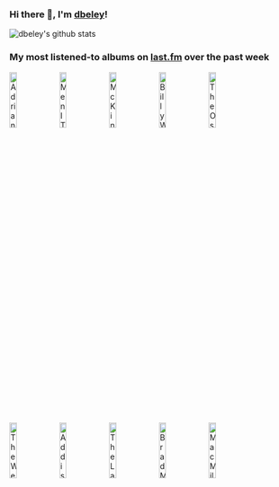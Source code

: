 ### Hi there 👋, I'm [dbeley](https://dbeley.ovh/en)!

![dbeley's github stats](https://github-readme-stats.vercel.app/api?username=dbeley)

### My most listened-to albums on [last.fm](https://www.last.fm/user/d_beley) over the past week

[<img src='https://lastfm.freetls.fastly.net/i/u/300x300/5b06a3fc07e41a0d2946a407d4349601.png' width='16%' height='16%' alt='Adrianne Lenker - Live at Revolution Hall'>](https://www.last.fm/music/adrianne%2blenker/live%2bat%2brevolution%2bhall)&nbsp;
[<img src='https://lastfm.freetls.fastly.net/i/u/300x300/e4c84efa4965da3dc4c1a40c40afe389.png' width='16%' height='16%' alt='Men I Trust - Oncle Jazz'>](https://www.last.fm/music/men%2bi%2btrust/oncle%2bjazz)&nbsp;
[<img src='https://lastfm.freetls.fastly.net/i/u/300x300/eadd6e7c27f332bfc59099a5aa7aba4d.jpg' width='16%' height='16%' alt='McKinley Dixon - Magic, Alive!'>](https://www.last.fm/music/mckinley%2bdixon/magic%252c%2balive%2521)&nbsp;
[<img src='https://lastfm.freetls.fastly.net/i/u/300x300/afc0109f4d52aeeed592b83aced50941.jpg' width='16%' height='16%' alt='Billy Woods - GOLLIWOG'>](https://www.last.fm/music/billy%2bwoods/golliwog)&nbsp;
[<img src='https://lastfm.freetls.fastly.net/i/u/300x300/30b0db96c46a3aebe7a0a968b532c306.jpg' width='16%' height='16%' alt='The Oscar Peterson Trio - Night Train'>](https://www.last.fm/music/the%2boscar%2bpeterson%2btrio/night%2btrain)&nbsp;
<br>
[<img src='https://lastfm.freetls.fastly.net/i/u/300x300/e34cab881a844600ab25a427444c179f.png' width='16%' height='16%' alt='The Weakerthans - Reconstruction Site'>](https://www.last.fm/music/the%2bweakerthans/reconstruction%2bsite)&nbsp;
[<img src='https://lastfm.freetls.fastly.net/i/u/300x300/ad9e0bcc76824a8327dd4ed57d20dd5b.jpg' width='16%' height='16%' alt='Addison Rae - Addison'>](https://www.last.fm/music/addison%2brae/addison)&nbsp;
[<img src='https://lastfm.freetls.fastly.net/i/u/300x300/6d80863aa0d64f9990b7116c6d600cef.jpg' width='16%' height='16%' alt='The Langley Schools Music Project - Innocence & Despair'>](https://www.last.fm/music/the%2blangley%2bschools%2bmusic%2bproject/innocence%2b%2526%2bdespair)&nbsp;
[<img src='https://lastfm.freetls.fastly.net/i/u/300x300/3a57fb04dd7715c7b2a1755ff938e7ec.jpg' width='16%' height='16%' alt='Brad Mehldau Trio - Blues and Ballads'>](https://www.last.fm/music/brad%2bmehldau%2btrio/blues%2band%2bballads)&nbsp;
[<img src='https://lastfm.freetls.fastly.net/i/u/300x300/fa7b07f897ebaf7eefad15fc805e9cbf.jpg' width='16%' height='16%' alt='Mac Miller - Balloonerism'>](https://www.last.fm/music/mac%2bmiller/balloonerism)&nbsp;
<br>
